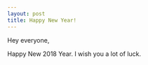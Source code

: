 ```yaml
---
layout: post
title: Happy New Year!
---
```


Hey everyone,

Happy New 2018 Year. I wish you a lot of luck.
